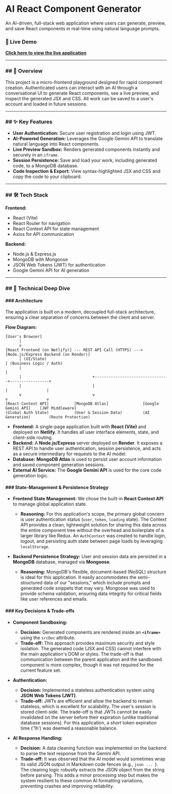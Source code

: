 # AI React Component Generator

An AI-driven, full-stack web application where users can generate, preview, and save React components in real-time using natural language prompts.

### **🚀 Live Demo**

**[Click here to view the live application](https://YOUR_FRONTEND_NETLIFY_URL.netlify.app/)**

---

### ## 📖 Overview

This project is a micro-frontend playground designed for rapid component creation. Authenticated users can interact with an AI through a conversational UI to generate React components, see a live preview, and inspect the generated JSX and CSS. All work can be saved to a user's account and loaded in future sessions.

---

### ## ✨ Key Features

* **User Authentication:** Secure user registration and login using JWT.
* **AI-Powered Generation:** Leverages the Google Gemini API to translate natural language into React components.
* **Live Preview Sandbox:** Renders generated components instantly and securely in an `iframe`.
* **Session Persistence:** Save and load your work, including generated code, to a MongoDB database.
* **Code Inspection & Export:** View syntax-highlighted JSX and CSS and copy the code to your clipboard.

---

### ## 🛠️ Tech Stack

**Frontend:**
* React (Vite)
* React Router for navigation
* React Context API for state management
* Axios for API communication

**Backend:**
* Node.js & Express.js
* MongoDB with Mongoose
* JSON Web Tokens (JWT) for authentication
* Google Gemini API for AI generation

---

### ## 🚀 Technical Deep Dive

#### ### Architecture

The application is built on a modern, decoupled full-stack architecture, ensuring a clear separation of concerns between the client and server.

**Flow Diagram:**
```
[User's Browser]
      |
      v
[React Frontend (on Netlify)] --- REST API Call (HTTPS) ---> [Node.js/Express Backend (on Render)]
      | (UI/State)                                                     | (Business Logic / Auth)
      |                                                                |
      |                               +--------------------------------+-----------------+
      |                               |                                |                 |
      v                               v                                v                 v
[React Context API]           [MongoDB Atlas]               [Google Gemini API]    [JWT Middleware]
(Global Auth State)           (User & Session Data)         (AI Generation)        (Route Protection)
```

* **Frontend:** A single-page application built with **React (Vite)** and deployed on **Netlify**. It handles all user interface elements, state, and client-side routing.
* **Backend:** A **Node.js/Express** server deployed on **Render**. It exposes a REST API to handle user authentication, session persistence, and acts as a secure intermediary for requests to the AI model.
* **Database:** **MongoDB Atlas** is used to persist user account information and saved component generation sessions.
* **External AI Service:** The **Google Gemini API** is used for the core code generation logic.

#### ### State-Management & Persistence Strategy

* **Frontend State Management:** We chose the built-in **React Context API** to manage global application state.
    * **Reasoning:** For this application's scope, the primary global concern is user authentication status (`user`, `token`, `loading` state). The Context API provides a clean, lightweight solution for sharing this data across the entire component tree without the overhead and boilerplate of a larger library like Redux. An `AuthContext` was created to handle login, logout, and persisting auth state between page loads by leveraging `localStorage`.

* **Backend Persistence Strategy:** User and session data are persisted in a **MongoDB** database, managed via **Mongoose**.
    * **Reasoning:** MongoDB's flexible, document-based (NoSQL) structure is ideal for this application. It easily accommodates the semi-structured data of our "sessions," which include prompts and generated code snippets that may vary. Mongoose was used to provide schema validation, ensuring data integrity for critical fields like user references and emails.

#### ### Key Decisions & Trade-offs

* **Component Sandboxing:**
    * **Decision:** Generated components are rendered inside an **`<iframe>`** using the `srcDoc` attribute.
    * **Trade-off:** This approach provides maximum security and style isolation. The generated code (JSX and CSS) cannot interfere with the main application's DOM or styles. The trade-off is that communication between the parent application and the sandboxed component is more complex, though it was not required for the current feature set.

* **Authentication:**
    * **Decision:** Implemented a stateless authentication system using **JSON Web Tokens (JWT)**.
    * **Trade-off:** JWTs are efficient and allow the backend to remain stateless, which is excellent for scalability. The user's session is stored client-side. The trade-off is that JWTs cannot be easily invalidated on the server before their expiration (unlike traditional database sessions). For this application, a short token expiration time ('1h') was deemed a reasonable balance.

* **AI Response Handling:**
    * **Decision:** A data cleaning function was implemented on the backend to parse the text response from the Gemini API.
    * **Trade-off:** It was observed that the AI model would sometimes wrap its valid JSON output in Markdown code fences (e.g., ```json ... ```). The cleaning logic robustly extracts the JSON object from the string before parsing. This adds a minor processing step but makes the system resilient to these common AI formatting variations, preventing crashes and improving reliability.

